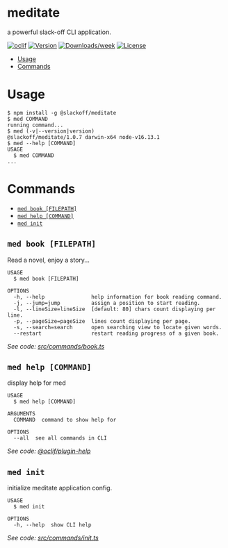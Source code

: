 meditate
========

a powerful slack-off CLI application.

[![oclif](https://img.shields.io/badge/cli-oclif-brightgreen.svg)](https://oclif.io)
[![Version](https://img.shields.io/npm/v/meditate.svg)](https://npmjs.org/package/meditate)
[![Downloads/week](https://img.shields.io/npm/dw/meditate.svg)](https://npmjs.org/package/meditate)
[![License](https://img.shields.io/npm/l/meditate.svg)](https://github.com/ShenQingchuan/meditate/blob/master/package.json)

<!-- toc -->
* [Usage](#usage)
* [Commands](#commands)
<!-- tocstop -->
# Usage
<!-- usage -->
```sh-session
$ npm install -g @slackoff/meditate
$ med COMMAND
running command...
$ med (-v|--version|version)
@slackoff/meditate/1.0.7 darwin-x64 node-v16.13.1
$ med --help [COMMAND]
USAGE
  $ med COMMAND
...
```
<!-- usagestop -->
# Commands
<!-- commands -->
* [`med book [FILEPATH]`](#med-book-filepath)
* [`med help [COMMAND]`](#med-help-command)
* [`med init`](#med-init)

## `med book [FILEPATH]`

Read a novel, enjoy a story...

```
USAGE
  $ med book [FILEPATH]

OPTIONS
  -h, --help               help information for book reading command.
  -j, --jump=jump          assign a position to start reading.
  -l, --lineSize=lineSize  [default: 80] chars count displaying per line.
  -p, --pageSize=pageSize  lines count displaying per page.
  -s, --search=search      open searching view to locate given words.
  --restart                restart reading progress of a given book.
```

_See code: [src/commands/book.ts](https://github.com/ShenQingchuan/meditate/blob/v1.0.7/src/commands/book.ts)_

## `med help [COMMAND]`

display help for med

```
USAGE
  $ med help [COMMAND]

ARGUMENTS
  COMMAND  command to show help for

OPTIONS
  --all  see all commands in CLI
```

_See code: [@oclif/plugin-help](https://github.com/oclif/plugin-help/blob/v3.3.1/src/commands/help.ts)_

## `med init`

initialize meditate application config.

```
USAGE
  $ med init

OPTIONS
  -h, --help  show CLI help
```

_See code: [src/commands/init.ts](https://github.com/ShenQingchuan/meditate/blob/v1.0.7/src/commands/init.ts)_
<!-- commandsstop -->
